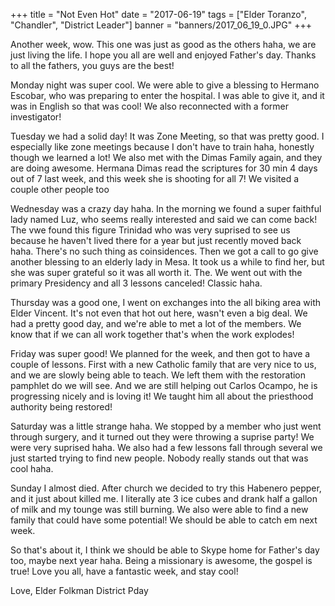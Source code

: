 +++
title = "Not Even Hot"
date = "2017-06-19"
tags = ["Elder Toranzo", "Chandler", "District Leader"]
banner = "banners/2017_06_19_0.JPG"
+++

Another week, wow. This one was just as good as the others haha, we
are just living the life. I hope you all are well and enjoyed Father's
day. Thanks to all the fathers, you guys are the best!

Monday night was super cool. We were able to give a blessing to
Hermano Escobar, who was preparing to enter the hospital. I was able
to give it, and it was in English so that was cool! We also
reconnected with a former investigator!

Tuesday we had a solid day! It was Zone Meeting, so that was pretty
good. I especially like zone meetings because I don't have to train
haha, honestly though we learned a lot! We also met with the Dimas
Family again, and they are doing awesome. Hermana Dimas read the
scriptures for 30 min 4 days out of 7 last week, and this week she is
shooting for all 7! We visited a couple other people too

Wednesday was a crazy day haha. In the morning we found a super
faithful lady named Luz, who seems really interested and said we can
come back! The vwe found this figure Trinidad who was very suprised to
see us because he haven't lived there for a year but just recently
moved back haha. There's no such thing as coinsidences. Then we got a
call to go give another blessing to an elderly lady in Mesa. It took
us a while to find her, but she was super grateful so it was all worth
it. The. We went out with the primary Presidency and all 3 lessons
canceled! Classic haha.

Thursday was a good one, I went on exchanges into the all biking area
with Elder Vincent. It's not even that hot out here, wasn't even a big
deal. We had a pretty good day, and we're able to met a lot of the
members. We know that if we can all work together that's when the work
explodes!

Friday was super good! We planned for the week, and then got to have a
couple of lessons. First with a new Catholic family that are very nice
to us, and we are slowly being able to teach. We left them with the
restoration pamphlet do we will see. And we are still helping out
Carlos Ocampo, he is progressing nicely and is loving it! We taught
him all about the priesthood authority being restored!

Saturday was a little strange haha. We stopped by a member who just
went through surgery, and it turned out they were throwing a suprise
party! We were very suprised haha. We also had a few lessons fall
through several we just started trying to find new people. Nobody
really stands out that was cool haha.

Sunday I almost died. After church we decided to try this Habenero
pepper, and it just about killed me. I literally ate 3 ice cubes and
drank half a gallon of milk and my tounge was still burning. We also
were able to find a new family that could have some potential!
We should be able to catch em next week.

So that's about it, I think we should be able to Skype home for
Father's day too, maybe next year haha. Being a missionary is awesome,
the gospel is true! Love you all, have a fantastic week, and stay
cool!

Love,
Elder Folkman
District Pday